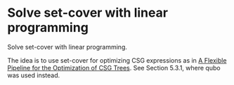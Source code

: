 # Solve set-cover with linear programming 
Solve set-cover with linear programming. 

The idea is to use set-cover for optimizing CSG expressions as in [A Flexible Pipeline for the Optimization of CSG Trees](http://wscg.zcu.cz/wscg2020/full/F71.pdf). See Section 5.3.1, where qubo was used instead. 
